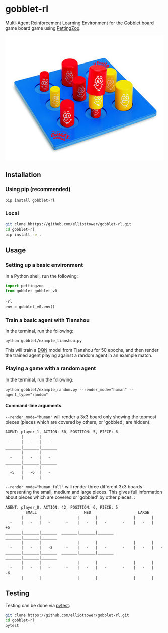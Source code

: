# gobblet-rl

Multi-Agent Reinforcement Learning Environment for the [Gobblet](https://themindcafe.com.sg/wp-content/uploads/2018/07/Gobblet-Gobblers.pdf) board game board game using [PettingZoo](https://github.com/PettingZoo-Team/PettingZoo).

![Gobblet game](gobblet.jpg?raw=true "Gobblet game")

## Installation

### Using pip (recommended)

```bash
pip install gobblet-rl
```

### Local

```bash
git clone hhttps://github.com/elliottower/gobblet-rl.git
cd gobblet-rl
pip install -e .
```

## Usage

### Setting up a basic environment

In a Python shell, run the following:

```python
import pettingzoo
from gobblet gobblet_v0

-rl
env = gobblet_v0.env()
```

### Train a basic agent with Tianshou

In the terminal, run the following:
```
python gobblet/example_tianshou.py
```

This will train a [DQN](https://tianshou.readthedocs.io/en/master/tutorials/dqn.html) model from Tianshou for 50 epochs, and then render the trained agent playing against a random agent in an example match. 


### Playing a game with a random agent

In the terminal, run the following:
```
python gobblet/example_random.py --render_mode="human" --agent_type="random"
```

#### Command-line arguments

``--render_mode="human"`` will render a 3x3 board only showing the topmost pieces (pieces which are covered by others, or 'gobbled', are hidden):
```
AGENT: player_1, ACTION: 50, POSITION: 5, PIECE: 6
       |       |       
  -    |   -   |   -   
_______|_______|_______
       |       |       
  -    |   -   |   -   
_______|_______|_______
       |       |       
  +5   |   -6  |   -   
       |       |       
```

``--render_mode="human_full"`` will render three different 3x3 boards representing the small, medium and large pieces. This gives full information about pieces which are covered or 'gobbled' by other pieces. :
```
AGENT: player_0, ACTION: 42, POSITION: 6, PIECE: 5
         SMALL                     MED                     LARGE           
       |       |                |       |                |       |       
  -    |   -   |   -       -    |   -   |   -       -    |   -   |   +5  
_______|_______|_______  _______|_______|_______  _______|_______|_______
       |       |                |       |                |       |       
  -    |   -   |   -2      -    |   -   |   -       -    |   -   |   -   
_______|_______|_______  _______|_______|_______  _______|_______|_______
       |       |                |       |                |       |       
  -    |   -   |   -       -    |   -   |   -       -    |   -   |   -6  
       |       |                |       |                |       |       
```


## Testing

Testing can be done via [pytest](http://doc.pytest.org/):

```bash
git clone https://github.com/elliottower/gobblet-rl.git
cd gobblet-rl
pytest
```
